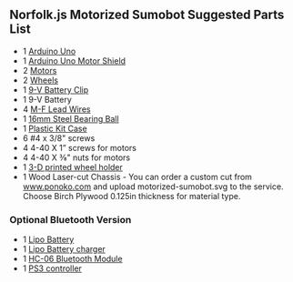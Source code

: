## Norfolk.js Motorized Sumobot Suggested Parts List

* 1 [Arduino Uno](https://www.amazon.com/gp/product/B0168B39N4/)
* 1 [Arduino Uno Motor Shield](https://www.sainsmart.com/products/l293d-motor-drive-shield-for-arduino)
* 2 [Motors](https://www.sparkfun.com/products/13302)
* 2 [Wheels](https://www.sparkfun.com/products/13259)
* 1 [9-V Battery Clip](http://amzn.com/B00NIOQN9M)
* 1 9-V Battery
* 4 [M-F Lead Wires](http://amzn.com/B00AC4NQYG)
* 1 [16mm Steel Bearing Ball](http://amzn.com/B00FTUIB16)
* 1 [Plastic Kit Case](https://www.dollartree.com/household/storage-organization/Plastic-Storage-Boxes-with-Hinged-Lids-3-qt-/500c541c541p306621/index.pro?method=search)
* 6 #4 x 3/8" screws
* 4 4-40 X 1” screws for motors
* 4 4-40 X ⅜" nuts for motors
* 1 [3-D printed wheel holder](https://github.com/makenai/sumobot-jr/blob/master/3d_print/BallCaster.stl)
* 1 Wood Laser-cut Chassis - You can order a custom cut from www.ponoko.com and upload motorized-sumobot.svg to the service. Choose Birch Plywood 0.125in thickness for material type. 

### Optional Bluetooth Version

* 1 [Lipo Battery](http://www.ebay.com/itm/2x-2S-7-4V-1000mAh-20C-LiPo-RC-Battery-JST-Plug-for-RC-Helicopter-Airplane-Hobby-/252572685263)
* 1 [Lipo Battery charger](https://www.amazon.com/gp/product/B00CR9RJO2)
* 1 [HC-06 Bluetooth Module](https://www.amazon.com/DSD-TECH-Wireless-Bluetooth-Transceiver/dp/B01FCQZ8VW)
* 1 [PS3 controller](https://www.amazon.com/XFUNY-Controller-PlayStation-Black-White-Camouflage/dp/B00RMZUHNQ)

